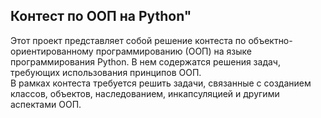 ## Контест по ООП на Python"
Этот проект представляет собой решение контеста по объектно-ориентированному программированию (ООП) на языке программирования Python. В нем содержатся решения задач, требующих использования принципов ООП. \
В рамках контеста требуется решить задачи, связанные с созданием классов, объектов, наследованием, инкапсуляцией и другими аспектами ООП.
